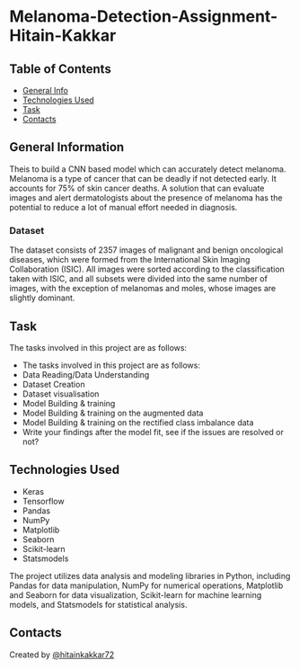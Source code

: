 # Melanoma-Detection-Assignment-Hitain-Kakkar

## Table of Contents
* [General Info](#general-information)
* [Technologies Used](#technologies-used)
* [Task](#task)
* [Contacts](#contacts)

## General Information
Theis to build a CNN based model which can accurately detect melanoma. Melanoma is a type of cancer that can be deadly if not detected early. It accounts for 75% of skin cancer deaths. A solution that can evaluate images and alert dermatologists about the presence of melanoma has the potential to reduce a lot of manual effort needed in diagnosis.

### Dataset
The dataset consists of 2357 images of malignant and benign oncological diseases, which were formed from the International Skin Imaging Collaboration (ISIC). All images were sorted according to the classification taken with ISIC, and all subsets were divided into the same number of images, with the exception of melanomas and moles, whose images are slightly dominant.

## Task
The tasks involved in this project are as follows:
- The tasks involved in this project are as follows:
- Data Reading/Data Understanding
- Dataset Creation
- Dataset visualisation
- Model Building & training 
- Model Building & training on the augmented data
- Model Building & training on the rectified class imbalance data
- Write your findings after the model fit, see if the issues are resolved or not?

## Technologies Used
- Keras
- Tensorflow
- Pandas
- NumPy
- Matplotlib
- Seaborn
- Scikit-learn
- Statsmodels

The project utilizes data analysis and modeling libraries in Python, including Pandas for data manipulation, NumPy for numerical operations, Matplotlib and Seaborn for data visualization, Scikit-learn for machine learning models, and Statsmodels for statistical analysis.

## Contacts
Created by [@hitainkakkar72](https://github.com/hitainkakkar72) 
